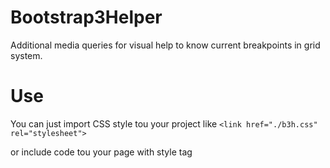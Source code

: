 # Bootstrap3Helper
Additional media queries for visual help to know current breakpoints in grid system.

# Use
You can just import CSS style tou your project like
` <link href="./b3h.css" rel="stylesheet"> `

or include code tou your page with style tag
